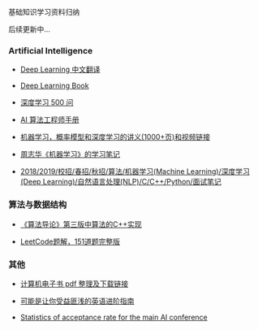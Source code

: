 基础知识学习资料归纳

后续更新中...

### Artificial Intelligence

* [Deep Learning 中文翻译](https://github.com/exacity/deeplearningbook-chinese)

* [Deep Learning Book](http://www.deeplearningbook.org/)

* [深度学习 500 问](https://github.com/scutan90/DeepLearning-500-questions)

* [AI 算法工程师手册](http://www.huaxiaozhuan.com/)


* [机器学习，概率模型和深度学习的讲义(1000+页)和视频链接](https://github.com/roboticcam/machine-learning-notes)

* [周志华《机器学习》的学习笔记](https://github.com/Vay-keen/Machine-learning-learning-notes)

* [2018/2019/校招/春招/秋招/算法/机器学习(Machine Learning)/深度学习(Deep Learning)/自然语言处理(NLP)/C/C++/Python/面试笔记](https://github.com/imhuay/Algorithm_Interview_Notes-Chinese)

### 算法与数据结构

* [《算法导论》第三版中算法的C++实现](https://github.com/huaxz1986/cplusplus-_Implementation_Of_Introduction_to_Algorithms)

* [LeetCode题解，151道题完整版](https://github.com/soulmachine/leetcode)

### 其他
* [计算机电子书 pdf 整理及下载链接](https://github.com/woshibwt/it-ebooks-cn)

* [可能是让你受益匪浅的英语进阶指南](https://github.com/byoungd/English-level-up-tips-for-Chinese)

* [Statistics of acceptance rate for the main AI conference
](https://github.com/lixin4ever/Conference-Acceptance-Rate)

